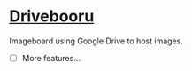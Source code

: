 # [Drivebooru](https://senchoupekora.github.io/Drivebooru/)
Imageboard using Google Drive to host images.

- [ ] More features...
